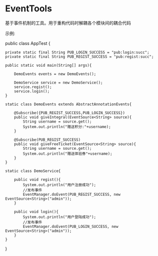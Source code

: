 # EventTools

基于事件机制的工具。用于重构代码时解耦各个模块间的耦合代码

示例:


public class AppTest {

	private static final String PUB_LOGIN_SUCCESS = "pub:login:succ";
	private static final String PUB_REGIST_SUCCESS = "pub:regist:succ";
	
    public static void main(String[] args){
    	
    	DemoEvents events = new DemoEvents();
    	
    	DemoService service = new DemoService();
    	service.regist();
    	service.login();
    }
    
    static class DemoEvents extends AbstractAnnotationEvents{
    	
    	@Subscribe({PUB_REGIST_SUCCESS,PUB_LOGIN_SUCCESS})
    	public void giveIntegral(EventSource<String> source){
    		String username = source.get();
    		System.out.println("赠送积分:"+username);
    	}
    	
    	@Subscribe(PUB_REGIST_SUCCESS)
    	public void giveFreeTicket(EventSource<String> source){
    		String username = source.get();
    		System.out.println("赠送体验券"+username);
    	}
    }
    
    static class DemoService{
    	
    	public void regist(){
    		System.out.println("用户注册成功");
    		//发布事件
    		EventManager.doEvent(PUB_REGIST_SUCCESS, new EventSource<String>("admin"));
    	}
    	
    	public void login(){
    		System.out.println("用户登陆成功");
    		//发布事件
    		EventManager.doEvent(PUB_LOGIN_SUCCESS, new EventSource<String>("admin"));
    	}
    }
}